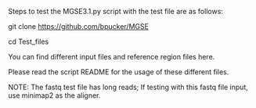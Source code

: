 Steps to test the MGSE3.1.py script with the test file are as follows:

git clone https://github.com/bpucker/MGSE

cd Test_files

You can find different input files and reference region files here. 

Please read the script README for the usage of these different files.

NOTE: The fastq test file has long reads; If testing with this fastq file input, use minimap2 as the aligner.
